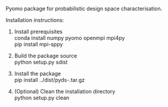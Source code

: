 Pyomo package for probabilistic design space characterisation. 

Installation instructions:
1. Install prerequisites \
    conda install numpy pyomo openmpi mpi4py \
    pip install mpi-sppy 

2. Build the package source \
    python setup.py sdist

3. Install the package \
    pip install ../dist/pyds-.tar.gz

4. (Optional) Clean the installation directory \
    python setup.py clean


